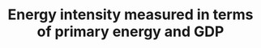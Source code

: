 ---
indicator: 7.3.1
indicator_variable: tot_prm_eny_con_dol_gdp
graph: longitudinal
graph_type_description: null
graph_status_notes: Graphed
variable_description: null
variable_notes: null
un_designated_tier: '1'
un_custodial_agency: 'UNSD,  IEA  (Partnering  Agencies:  World  Bank,  UN  Energy)'
title: Energy  intensity  measured  in  terms  of  primary  energy  and  GDP
permalink: /7-3-1/
sdg_goal: 7
layout: indicator
target_id: '7.3'
has_metadata: true
rationale_interpretation: >-
  Energy  intensity  is  an  indication  of  how  much  energy  is  used  to  produce  one  unit  of  economic  output.  It  is  a  proxy  of  the  efficiency  with  which  an  economy  is  able  to  use  energy  to  produce  economic  output.  A  lower  ratio  indicates  that  less  energy  is  used  to  produce  one  unit  of  output.
goal_meta_link: 'http://unstats.un.org/sdgs/files/metadata-compilation/Metadata-Goal-7.pdf'
goal_meta_link_page: 13
indicator_name: Energy  intensity  measured  in  terms  of  primary  energy  and  GDP
target: 'By  2030,  double  the  global  rate  of  improvement  in  energy  efficiency.'
indicator_definition: >-
  Primary  energy  intensity  is  obtained  by  dividing  total  primary  energy  supply  over  gross  domestic  product.  Total  primary  energy  supply,  as  defined  by  the  IEA,  is  made  up  of  production  plus  net  imports  minus  international  marine  and  aviation  bunkers  plus-stock  changes.  For  international  comparison  purposes,  GDP  is  measured  in  constant  terms  at  purchasing  power  parity.
source_title: null
source_notes: null
published: true
actual_indicator_available: >-
  Total  Primary  Energy  Consumption  per  Real  Dollar  of  GDP  (Thousand  Btu  per  Chained  (2009)  Dollar)
periodicity: 'Annual  provided,  monthly  data  also  available'
date_metadata_updated: '2017-09-21'
actual_indicator_available_description: >-
  From  Table  1.7  of  the  Energy  Information  Administration's  Monthly  Energy  Review
date_of_national_source_publication: AUGUST  2017
source_url: 'http://www.eia.gov/totalenergy/data/monthly/'
method_of_computation: >-
  Calculated  as  energy  consumption  divided  by  U.S.  gross  domestic  product  in  chained  (2009)  dollars
time_period: 1949-2016  available
unit_of_measure: 'Energy  intensity,  defined  as  thousand  Btu  per  chained  (2009)  dollar'
disaggregation_categories: N/A
disaggregation_geography: National
scheduled_update_by_national_source: MARCH  2018
source_agency_staff_name: Maggie  Woodward
source_agency_staff_email: maggie.woodward@eia.gov
source_agency_survey_dataset: Energy  Information  Agency
graph_title: >-
  US  Total  Primary  Energy  Consumption  per  Real  Dollar  of  GDP  (Thousand  Btu  per  Chained  (2009)  Dollar)  

---